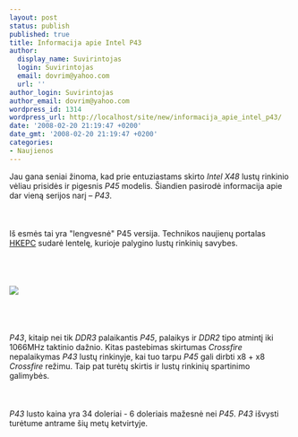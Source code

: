 ```yaml
---
layout: post
status: publish
published: true
title: Informacija apie Intel P43
author:
  display_name: Suvirintojas
  login: Suvirintojas
  email: dovrim@yahoo.com
  url: ''
author_login: Suvirintojas
author_email: dovrim@yahoo.com
wordpress_id: 1314
wordpress_url: http://localhost/site/new/informacija_apie_intel_p43/
date: '2008-02-20 21:19:47 +0200'
date_gmt: '2008-02-20 21:19:47 +0200'
categories:
- Naujienos
---
```

<p>Jau gana seniai žinoma, kad prie entuziastams skirto <i>Intel X48</i> lustų rinkinio vėliau prisidės ir pigesnis <i>P45</i> modelis. Šiandien pasirodė informacija apie dar vieną serijos narį – <i>P43</i>.<br />
<br><br />
<br>Iš esmės tai yra &quot;lengvesnė&quot; P45 versija. Technikos naujienų portalas <a class="ns" href="http://www.google.com/translate?u=http%3A%2F%2Fwww.hkepc.com%2F%3Fid%3D804%26fs%3Dc1h&langpair=zh%7Cen&hl=en&ie=UTF8">HKEPC</a> sudarė lentelę, kurioje palygino lustų rinkinių savybes.<br />
<br><br />
<br><br><img src="http://www.technews.lt/upl/Failai/p43.jpg"><br><br />
<br><br />
<br><i>P43</i>, kitaip nei tik <i>DDR3</i> palaikantis <i>P45</i>, palaikys ir <i>DDR2</i> tipo atmintį iki 1066MHz taktinio dažnio. Kitas pastebimas skirtumas <i>Crossfire</i> nepalaikymas <i>P43</i> lustų rinkinyje, kai tuo tarpu <i>P45</i> gali dirbti x8 + x8 <i>Crossfire</i> režimu. Taip pat turėtų skirtis ir lustų rinkinių spartinimo galimybės.<br />
<br><br />
<br><i>P43</i> lusto kaina yra 34 doleriai - 6 doleriais mažesnė nei <i>P45</i>. <i>P43</i> išvysti turėtume antrame šių metų ketvirtyje.</p>
